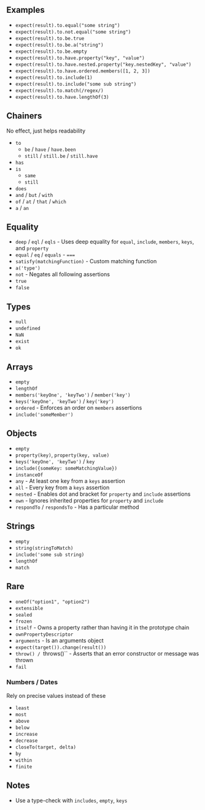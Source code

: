 ## Examples

* `expect(result).to.equal("some string")`
* `expect(result).to.not.equal("some string")`
* `expect(result).to.be.true`
* `expect(result).to.be.a("string")`
* `expect(result).to.be.empty`
* `expect(result).to.have.property("key", "value")`
* `expect(result).to.have.nested.property("key.nestedKey", "value")`
* `expect(result).to.have.ordered.members([1, 2, 3])`
* `expect(result).to.include(1)`
* `expect(result).to.include("some sub string")`
* `expect(result).to.match(/regex/)`
* `expect(result).to.have.lengthOf(3)`

## Chainers

No effect, just helps readability

* `to`
    * `be` / `have` / `have.been`
    * `still` / `still.be` / `still.have`
* `has`
* `is`
    * `same`
    * `still`
* `does`
* `and` / `but` / `with`
* `of` / `at` / `that` / `which`
* `a` / `an`

## Equality

* `deep` / `eql` / `eqls` - Uses deep equality for `equal`, `include`, `members`, `keys`, and `property`
* `equal` / `eq` / `equals` - `===`
* `satisfy(matchingFunction)` - Custom matching function
* `a('type')`
* `not` - Negates all following assertions
* `true`
* `false`

## Types

* `null`
* `undefined`
* `NaN`
* `exist`
* `ok`

## Arrays

* `empty`
* `lengthOf`
* `members('keyOne', 'keyTwo')` / `member('key')`
* `keys('keyOne', 'keyTwo')` / `key('key')`
* `ordered` - Enforces an order on `members` assertions
* `include('someMember')`

## Objects

* `empty`
* `property(key)`,  `property(key, value)`
* `keys('keyOne', 'keyTwo')` / `key`
* `include({someKey: someMatchingValue})`
* `instanceOf`
* `any` - At least one key from a `keys` assertion
* `all` - Every key from a `keys` assertion
* `nested` - Enables dot and bracket for `property` and `include` assertions
* `own` - Ignores inherited properties for `property` and `include`
* `respondTo` / `respondsTo` - Has a particular method

## Strings

* `empty`
* `string(stringToMatch)`
* `include('some sub string)`
* `lengthOf`
* `match`

## Rare

* `oneOf("option1", "option2")`
* `extensible`
* `sealed`
* `frozen`
* `itself` - Owns a property rather than having it in the prototype chain
* `ownPropertyDescriptor`
* `arguments` - Is an arguments object
* `expect(target()).change(result())`
* `throw() / `throws()`` - Asserts that an error constructor or message was thrown
* `fail`

### Numbers / Dates

Rely on precise values instead of these

* `least`
* `most`
* `above`
* `below`
* `increase`
* `decrease`
* `closeTo(target, delta)`
* `by`
* `within`
* `finite`

## Notes

* Use a type-check with `includes`, `empty`, `keys`
